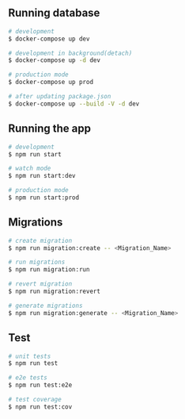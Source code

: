 ## Running database

```bash
# development
$ docker-compose up dev

# development in background(detach)
$ docker-compose up -d dev

# production mode
$ docker-compose up prod

# after updating package.json
$ docker-compose up --build -V -d dev
```

## Running the app

```bash
# development
$ npm run start

# watch mode
$ npm run start:dev

# production mode
$ npm run start:prod
```

## Migrations

```bash
# create migration
$ npm run migration:create -- <Migration_Name>

# run migrations
$ npm run migration:run

# revert migration
$ npm run migration:revert

# generate migrations
$ npm run migration:generate -- <Migration_Name>
```

## Test

```bash
# unit tests
$ npm run test

# e2e tests
$ npm run test:e2e

# test coverage
$ npm run test:cov
```
